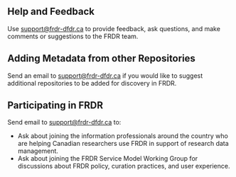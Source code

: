 ## Help and Feedback
Use [support@frdr-dfdr.ca](mailto:support@frdr-dfdr.ca) to provide feedback, ask questions, and make comments or suggestions to the FRDR team.

## Adding Metadata from other Repositories
Send an email to [support@frdr-dfdr.ca](mailto:support@frdr-dfdr.ca) if you would like to suggest additional repositories to be added for discovery in FRDR.


## Participating in FRDR
Send email to [support@frdr-dfdr.ca](mailto:support@frdr-dfdr.ca) to:

* Ask about joining the information professionals around the country who are helping Canadian researchers use FRDR in support of research data management.
* Ask about joining the FRDR Service Model Working Group for discussions about FRDR policy, curation practices, and user experience.
